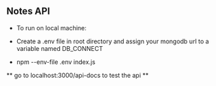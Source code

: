 ## Notes API

- To run on local machine:

- Create a .env file in root directory and assign your mongodb url to a variable named DB_CONNECT
- npm --env-file .env index.js

** go to localhost:3000/api-docs to test the api **